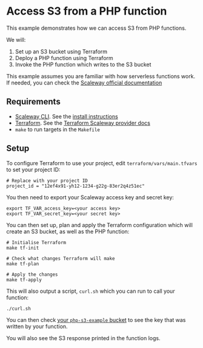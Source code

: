 # Access S3 from a PHP function

This example demonstrates how we can access S3 from PHP functions.

We will:

1. Set up an S3 bucket using Terraform
2. Deploy a PHP function using Terraform
3. Invoke the PHP function which writes to the S3 bucket

This example assumes you are familiar with how serverless functions work. If needed, you can check the [Scaleway official documentation](https://www.scaleway.com/en/docs/serverless/functions/quickstart/)

## Requirements

- [Scaleway CLI](https://github.com/scaleway/scaleway-cli). See the [install instructions](https://github.com/scaleway/scaleway-cli#installation)
- [Terraform](https://www.terraform.io/). See the [Terraform Scaleway provider docs](https://registry.terraform.io/providers/scaleway/scaleway/latest/docs)
- `make` to run targets in the `Makefile`

## Setup

To configure Terraform to use your project, edit `terraform/vars/main.tfvars` to set your project ID:

```
# Replace with your project ID
project_id = "12ef4x91-yh12-1234-g22g-83er2q4z51ec"
```

You then need to export your Scaleway access key and secret key:

```
export TF_VAR_access_key=<your access key>
export TF_VAR_secret_key=<your secret key>
```

You can then set up, plan and apply the Terraform configuration which will create an S3 bucket, as well as the PHP function:

```
# Initialise Terraform
make tf-init

# Check what changes Terraform will make
make tf-plan

# Apply the changes
make tf-apply
```

This will also output a script, `curl.sh` which you can run to call your function:

```
./curl.sh
```

You can then check [your `php-s3-example` bucket](https://console.scaleway.com/object-storage/buckets/fr-par/php-s3-example/explorer) to see the key that was written by your function.

You will also see the S3 response printed in the function logs.
